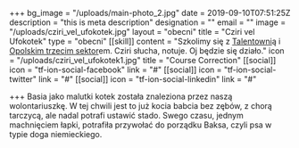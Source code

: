 +++
bg_image = "/uploads/main-photo_2.jpg"
date = 2019-09-10T07:51:25Z
description = "this is meta description"
designation = ""
email = ""
image = "/uploads/cziri_vel_ufokotek.jpg"
layout = "obecni"
title = "Cziri vel Ufokotek"
type = "obecni"
[[skill]]
content = "Szkolimy się z [Talentowni](https://www.facebook.com/TALENTOWNIAopole/?__cft__\\[0\\]=AZWJbzYx_c4KWdYWLpZLMpXxU9ByInskjmn8dr_VJGMbC_8hVtmD_uKyD2PS4YGhw6_PHaegBVbeGfIOkr7v-olOh7cUxWyI-4ugp-wJkMWvx_HgXz69wjg4Lr4BWpq0-RPgtGF2hMMtSZRowEmEM_1lnQip1nuWfARD1nnp0bhDBY03GA9z39LGt-MuBHYwiZQ&__tn__=kK-R)ą i [Opolskim trzecim sektor](https://www.facebook.com/OpolskiTrzeciSektor/?__cft__\\[0\\]=AZWJbzYx_c4KWdYWLpZLMpXxU9ByInskjmn8dr_VJGMbC_8hVtmD_uKyD2PS4YGhw6_PHaegBVbeGfIOkr7v-olOh7cUxWyI-4ugp-wJkMWvx_HgXz69wjg4Lr4BWpq0-RPgtGF2hMMtSZRowEmEM_1lnQip1nuWfARD1nnp0bhDBY03GA9z39LGt-MuBHYwiZQ&__tn__=kK-R)em. Cziri słucha, notuje. Oj będzie się działo."
icon = "/uploads/cziri_vel_ufokotek1.jpg"
title = "Course Correction"
[[social]]
icon = "tf-ion-social-facebook"
link = "#"
[[social]]
icon = "tf-ion-social-twitter"
link = "#"
[[social]]
icon = "tf-ion-social-linkedin"
link = "#"

+++
Basia jako malutki kotek została znaleziona przez naszą wolontariuszkę. W tej chwili jest to już kocia babcia bez zębów, z chorą tarczycą, ale nadal potrafi ustawić stado. Swego czasu, jednym machnięciem łapki, potrafiła przywołać do porządku Baksa, czyli psa w typie doga niemieckiego.
